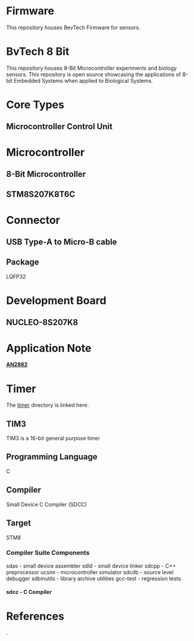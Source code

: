 # Firmware
This repository houses BevTech Firmware for sensors.
# BvTech 8 Bit
This repository houses 8-Bit Microcontroller experiments and biology sensors. This repository is open source showcasing the applications of 8-bit Embedded Systems when applied to Biological Systems.
# Core Types
## Microcontroller Control Unit
# Microcontroller
## 8-Bit Microcontroller
## STM8S207K8T6C
# Connector
## USB Type-A to Micro-B cable
## Package
LQFP32
# Development Board
## NUCLEO-8S207K8
# Application Note
**[AN2882](https://www.st.com/resource/en/application_note/an2822-stm8s-and-stm8a-high-speed-internal-oscillator-calibration-stmicroelectronics.pdf)**
# Timer
The [timer](https://github.com/beverlymedtech/firmware/tree/main/timer) directory is linked here.
## TIM3
TIM3 is a 16-bit general purpose timer
## Programming Language
C
## Compiler
Small Device C Compiler (SDCC)
## Target
STM8
### Compiler Suite Components
sdas - small device assembler
sdld - small device linker
sdcpp - C++ preprocessor
ucsim - microcontroller simulator
sdcdb - source level debugger
sdbinutils - library archive utilities
gcc-test - regression tests
#### sdcc - C Compiler

# References


































.
